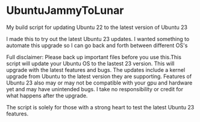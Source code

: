 # UbuntuJammyToLunar
My build script for updating Ubuntu 22 to the latest version of Ubuntu 23

I made this to try out the latest Ubuntu 23 updates. I wanted something to automate this upgrade so I can go back and forth between different OS's

Full disclaimer:
Please back up important files before you use this.This script will update your Ubuntu OS to the lastest 23 version. This will upgrade with the latest features and bugs. The updates include a kernel upgrade from Ubuntu to the latest version they are supporting. Features of Ubuntu 23 also may or may not be compatible with your gpu and hardware yet and may have unintended bugs. I take no responsibility or credit for what happens after the upgrade.

The script is solely for those with a strong heart to test the latest Ubuntu 23 features.

